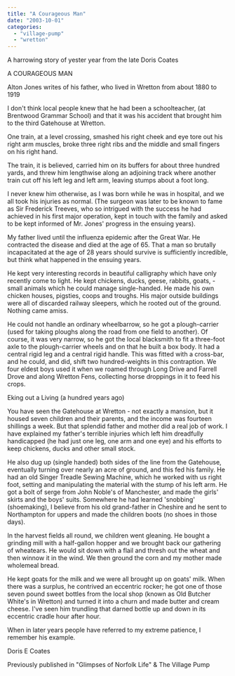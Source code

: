 ```yaml
---
title: "A Courageous Man"
date: "2003-10-01"
categories: 
  - "village-pump"
  - "wretton"
---
```


A harrowing story of yester year from the late Doris Coates

A COURAGEOUS MAN

Alton Jones writes of his father, who lived in Wretton from about 1880 to 1919

I don't think local people knew that he had been a schoolteacher, (at Brentwood Grammar School) and that it was his accident that brought him to the third Gatehouse at Wretton.

One train, at a level crossing, smashed his right cheek and eye tore out his right arm muscles, broke three right ribs and the middle and small fingers on his right hand.

The train, it is believed, carried him on its buffers for about three hundred yards, and threw him lengthwise along an adjoining track where another train cut off his left leg and left arm, leaving stumps about a foot long.

I never knew him otherwise, as I was born while he was in hospital, and we all took his injuries as normal. (The surgeon was later to be known to fame as Sir Frederick Treeves, who so intrigued with the success he had achieved in his first major operation, kept in touch with the family and asked to be kept informed of Mr. Jones' progress in the ensuing years).

My father lived until the influenza epidemic after the Great War. He contracted the disease and died at the age of 65. That a man so brutally incapacitated at the age of 28 years should survive is sufficiently incredible, but think what happened in the ensuing years.

He kept very interesting records in beautiful calligraphy which have only recently come to light. He kept chickens, ducks, geese, rabbits, goats, - small animals which he could manage single-handed. He made his own chicken houses, pigsties, coops and troughs. His major outside buildings were all of discarded railway sleepers, which he rooted out of the ground. Nothing came amiss.

He could not handle an ordinary wheelbarrow, so he got a plough-carrier (used for taking ploughs along the road from one field to another). Of course, it was very narrow, so he got the local blacksmith to fit a three-foot axle to the plough-carrier wheels and on that he built a box body. It had a central rigid leg and a central rigid handle. This was fitted with a cross-bar, and he could, and did, shift two hundred-weights in this contraption. We four eldest boys used it when we roamed through Long Drive and Farrell Drove and along Wretton Fens, collecting horse droppings in it to feed his crops.

Eking out a Living (a hundred years ago)

You have seen the Gatehouse at Wretton - not exactly a mansion, but it housed seven children and their parents, and the income was fourteen shillings a week. But that splendid father and mother did a real job of work. I have explained my father's terrible injuries which left him dreadfully handicapped (he had just one leg, one arm and one eye) and his efforts to keep chickens, ducks and other small stock.

He also dug up (single handed) both sides of the line from the Gatehouse, eventually turning over nearly an acre of ground, and this fed his family. He had an old Singer Treadle Sewing Machine, which he worked with us right foot, setting and manipulating the material with the stump of his left arm. He got a bolt of serge from John Noble's of Manchester, and made the girls' skirts and the boys' suits. Somewhere he had learned 'snobbing' (shoemaking), I believe from his old grand-father in Cheshire and he sent to Northampton for uppers and made the children boots (no shoes in those days).

In the harvest fields all round, we children went gleaning. He bought a grinding mill with a half-gallon hopper and we brought back our gathering of wheatears. He would sit down with a flail and thresh out the wheat and then winnow it in the wind. We then ground the corn and my mother made wholemeal bread.

He kept goats for the milk and we were all brought up on goats' milk. When there was a surplus, he contrived an eccentric rocker; he got one of those seven pound sweet bottles from the local shop (known as Old Butcher White's in Wretton) and turned it into a churn and made butter and cream cheese. I've seen him trundling that darned bottle up and down in its eccentric cradle hour after hour.

When in later years people have referred to my extreme patience, I remember his example.

Doris E Coates

Previously published in "Glimpses of Norfolk Life" & The Village Pump
